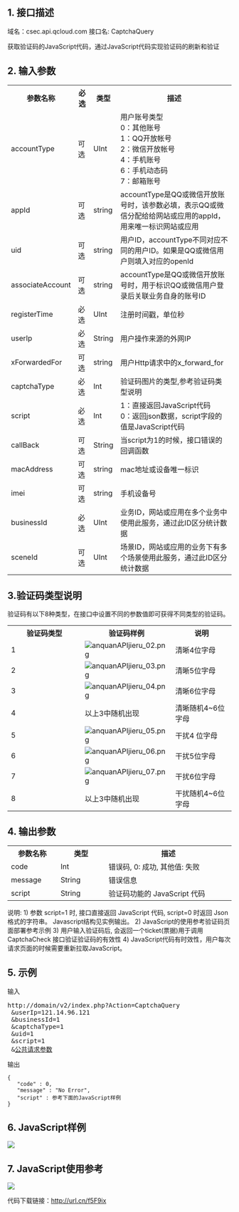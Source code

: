 ## 1. 接口描述
 
域名：csec.api.qcloud.com
接口名: CaptchaQuery

获取验证码的JavaScript代码，通过JavaScript代码实现验证码的刷新和验证

 

## 2. 输入参数
 

<table class="t"><tbody><tr>
<th><b>参数名称</b></th>
<th><b>必选</b></th>
<th><b>类型</b></th>
<th><b>描述</b></th>
<tr>
<td> accountType
</td><td> 可选
</td><td> UInt
</td><td>用户账号类型<br>0：其他账号<br>1：QQ开放帐号<br>2：微信开放帐号<br>4：手机账号<br>6：手机动态码<br>7：邮箱账号
</td></tr>
<tr>
<td> appId
</td><td> 可选
</td><td> string
</td><td> accountType是QQ或微信开放账号时，该参数必填，表示QQ或微信分配给给网站或应用的appId，用来唯一标识网站或应用
</td></tr>
<tr>
<td> uid
</td><td> 可选
</td><td> string
</td><td> 用户ID，accountType不同对应不同的用户ID。如果是QQ或微信用户则填入对应的openId
</td></tr>
<tr>
<td> associateAccount
</td><td> 可选
</td><td> string
</td><td> accountType是QQ或微信开放账号时，用于标识QQ或微信用户登录后关联业务自身的账号ID
</td></tr>
<tr>
<td> registerTime
</td><td> 必选
</td><td> UInt
</td><td> 注册时间戳，单位秒
</td></tr>
<tr>
<td> userIp <td> 必选 <td> String <td> 用户操作来源的外网IP
<tr>
<td> xForwardedFor
</td><td> 可选
</td><td> string
</td><td> 用户Http请求中的x_forward_for
</td></tr>
<tr>
<td> captchaType <td> 必选   <td> Int <td> 验证码图片的类型,参考验证码类型说明
<tr>
<td> script <td> 必选   <td> Int    <td> 1：直接返回JavaScript代码 <br>0：返回json数据，script字段的值是JavaScript代码
<tr>
<td> callBack <td> 可选   <td> String   <td> 当script为1的时候，接口错误的回调函数
<tr>
<td> macAddress
</td><td> 可选
</td><td> string
</td><td> mac地址或设备唯一标识
</td></tr>
<tr>
<td> imei
</td><td> 可选
</td><td> string
</td><td> 手机设备号
</td></tr>
<tr>
<td> businessId <td> 必选  <td> UInt <td> 业务ID，网站或应用在多个业务中使用此服务，通过此ID区分统计数据
<tr>
<td> sceneId <td> 可选   <td> UInt    <td> 场景ID，网站或应用的业务下有多个场景使用此服务，通过此ID区分统计数据
<tr>
</tbody></table>

## 3.验证码类型说明
验证码有以下8种类型，在接口中设置不同的参数值即可获得不同类型的验证码。
<table class="t">
<tbody><tr>
<th width="150"><b>验证码类型</b>
</th><th> <b>验证码样例</b>
</th><th> <b>说明</b>
</th></tr>
<tr>
<td> 1
</td><td> <img src="http://imgcache.tcecqpoc.fsphere.cn/image/qzonestyle.gtimg.cn/qzone/vas/opensns/res/img/anquanAPIjieru_02.png" alt="anquanAPIjieru_02.png">
</td><td> 清晰4位字母
</td></tr>
<tr>
<td> 2
</td><td> <img src="http://imgcache.tcecqpoc.fsphere.cn/image/qzonestyle.gtimg.cn/qzone/vas/opensns/res/img/anquanAPIjieru_03.png" alt="anquanAPIjieru_03.png">
</td><td> 清晰5位字母
</td></tr>
<tr>
<td> 3
</td><td> <img src="http://imgcache.tcecqpoc.fsphere.cn/image/qzonestyle.gtimg.cn/qzone/vas/opensns/res/img/anquanAPIjieru_04.png" alt="anquanAPIjieru_04.png">
</td><td> 清晰6位字母
</td></tr>
<tr>
<td> 4
</td><td> 以上3中随机出现
</td><td> 清晰随机4~6位字母
</td></tr>
<tr>
<td> 5
</td><td> <img src="http://imgcache.tcecqpoc.fsphere.cn/image/qzonestyle.gtimg.cn/qzone/vas/opensns/res/img/anquanAPIjieru_05.png" alt="anquanAPIjieru_05.png">
</td><td> 干扰4 位字母
</td></tr>
<tr>
<td> 6
</td><td> <img src="http://imgcache.tcecqpoc.fsphere.cn/image/qzonestyle.gtimg.cn/qzone/vas/opensns/res/img/anquanAPIjieru_06.png" alt="anquanAPIjieru_06.png">
</td><td> 干扰5位字母
</td></tr>
<tr>
<td> 7
</td><td> <img src="http://imgcache.tcecqpoc.fsphere.cn/image/qzonestyle.gtimg.cn/qzone/vas/opensns/res/img/anquanAPIjieru_07.png" alt="anquanAPIjieru_07.png">
</td><td> 干扰6位字母
</td></tr>
<tr>
<td> 8
</td><td> 以上3中随机出现
</td><td> 干扰随机4~6位字母
</td></tr></tbody></table>

## 4. 输出参数
<table class="t">
<tbody><tr>
<th width="100"> <b>参数名称</b>
</th><th width="100"> <b>类型</b>
</th><th width="300"> <b>描述</b>
</th></tr>
<tr>
<td> code       </td><td> Int    </td><td> 错误码, 0: 成功, 其他值: 失败
</td></tr>
<tr>
<td> message    </td><td> String </td><td> 错误信息
</td></tr>
<tr>
<td> script </td><td> String </td><td> 验证码功能的 JavaScript 代码
</td></tr></tbody></table>
说明: 
1) 参数 script=1 时, 接口直接返回 JavaScript 代码, script=0 时返回 Json 格式的字符串。 Javascript结构见实例输出。
2) JavaScript的使用参考验证码页面部署参考示例
3) 用户输入验证码后, 会返回一个ticket(票据)用于调用 CaptchaCheck 接口验证验证码的有效性
4) JavaScript代码有时效性，用户每次请求页面的时候需要重新拉取JavaScript。

## 5. 示例
输入

<pre>
http://domain/v2/index.php?Action=CaptchaQuery
 &userIp=121.14.96.121
 &businessId=1
 &captchaType=1
 &uid=1
 &script=1
 &<a href="/doc/api/229/6976">公共请求参数</a>
</pre>

输出

```
{
   "code" : 0,
   "message" : "No Error",
   "script" : 参考下面的JavaScript样例
}
```

## 6. JavaScript样例
![](http://imgcache.tcecqpoc.fsphere.cn/image/mccdn.qcloud.com/img5693ad9809b39.png)

## 7. JavaScript使用参考
![](http://imgcache.tcecqpoc.fsphere.cn/image/mccdn.qcloud.com/img5693adaad4352.png)

代码下载链接：http://url.cn/f5F9ix